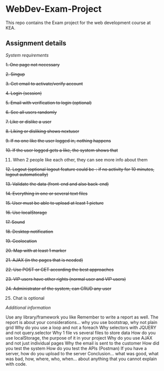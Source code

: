 # WebDev-Exam-Project
This repo contains the Exam project for the web development course at KEA.

## Assignment details

*System requirements*

~~1. One page not necessary~~

~~2. Singup~~

~~3. Get email to activate/verify account~~

~~4. Login (session)~~

~~5. Email with verification to login (optional)~~

~~6. See all users randomly~~

~~7. Like or dislike a user~~

~~8. Liking or disliking shows nextuser~~

~~9. If no one like the user logged in, nothing happens~~

~~10. If the user logged gets a like, the system shows that~~

11. When 2 people like each other, they can see more info about them

~~12. Logout (optional logout feature could be-: if no activity for 10 minutes, logout automatically)~~ 

~~13. Validate the data (front-end and also back-end)~~

~~14. Everything in one or several text files~~

~~15. User must be able to upload at least 1 picture~~

~~16. Use localStorage~~

~~17. Sound~~

~~18. Desktop notification~~

~~19. Geolocation~~

~~20. Map with at least 1 marker~~

~~21. AJAX (in the pages that is needed)~~

~~22. Use POST or GET according the best approaches~~

~~23. VIP users have other rights (normal user and VIP users)~~

~~24. Administrator of the system, can CRUD any user~~

25. Chat is optional


*Additional information*

Use any library/framework you like
Remember to write a report as well.
The report is about your considerations... why you use bootstrap, why not plain grid
Why do you use a loop and not a foreach
Why selectors with JQUERY and not query.selector
Why 1 file vs several files to store data
How do you use localStorage, the purpose of it in your project
Why do you use AJAX and not just individual pages
Why the email is sent to the customer
How did you test the system
How do you test the APIs (Postman)
If you have a server, how do you upload to the server
Conclusion... what was good, what was bad, how, where, who, when... about anything that you cannot explain with code.
